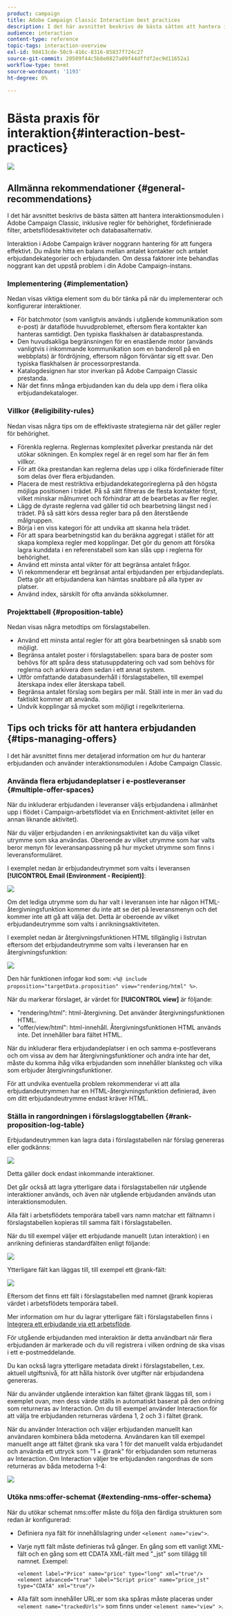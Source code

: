 ```yaml
---
product: campaign
title: Adobe Campaign Classic Interaction best practices
description: I det här avsnittet beskrivs de bästa sätten att hantera interaktionsmodulen i Adobe Campaign Classic.
audience: interaction
content-type: reference
topic-tags: interaction-overview
exl-id: 98413cde-50c9-416c-8316-85837f724c27
source-git-commit: 20509f44c5b8e0827a09f44dffdf2ec9d11652a1
workflow-type: tm+mt
source-wordcount: '1193'
ht-degree: 0%

---
```


# Bästa praxis för interaktion{#interaction-best-practices}

![](../../assets/v7-only.svg)

## Allmänna rekommendationer {#general-recommendations}

I det här avsnittet beskrivs de bästa sätten att hantera interaktionsmodulen i Adobe Campaign Classic, inklusive regler för behörighet, fördefinierade filter, arbetsflödesaktiviteter och databasalternativ.

Interaktion i Adobe Campaign kräver noggrann hantering för att fungera effektivt. Du måste hitta en balans mellan antalet kontakter och antalet erbjudandekategorier och erbjudanden. Om dessa faktorer inte behandlas noggrant kan det uppstå problem i din Adobe Campaign-instans.

### Implementering {#implementation}

Nedan visas viktiga element som du bör tänka på när du implementerar och konfigurerar interaktioner.

* För batchmotor (som vanligtvis används i utgående kommunikation som e-post) är dataflöde huvudproblemet, eftersom flera kontakter kan hanteras samtidigt. Den typiska flaskhalsen är databasprestanda.
* Den huvudsakliga begränsningen för en enastående motor (används vanligtvis i inkommande kommunikation som en banderoll på en webbplats) är fördröjning, eftersom någon förväntar sig ett svar. Den typiska flaskhalsen är processorprestanda.
* Katalogdesignen har stor inverkan på Adobe Campaign Classic prestanda.
* När det finns många erbjudanden kan du dela upp dem i flera olika erbjudandekataloger.

### Villkor {#eligibility-rules}

Nedan visas några tips om de effektivaste strategierna när det gäller regler för behörighet.

* Förenkla reglerna. Reglernas komplexitet påverkar prestanda när det utökar sökningen. En komplex regel är en regel som har fler än fem villkor.
* För att öka prestandan kan reglerna delas upp i olika fördefinierade filter som delas över flera erbjudanden.
* Placera de mest restriktiva erbjudandekategorireglerna på den högsta möjliga positionen i trädet. På så sätt filtreras de flesta kontakter först, vilket minskar målnumret och förhindrar att de bearbetas av fler regler.
* Lägg de dyraste reglerna vad gäller tid och bearbetning längst ned i trädet. På så sätt körs dessa regler bara på den återstående målgruppen.
* Börja i en viss kategori för att undvika att skanna hela trädet.
* För att spara bearbetningstid kan du beräkna aggregat i stället för att skapa komplexa regler med kopplingar. Det gör du genom att försöka lagra kunddata i en referenstabell som kan slås upp i reglerna för behörighet.
* Använd ett minsta antal vikter för att begränsa antalet frågor.
* Vi rekommenderar ett begränsat antal erbjudanden per erbjudandeplats. Detta gör att erbjudandena kan hämtas snabbare på alla typer av platser.
* Använd index, särskilt för ofta använda sökkolumner.

### Projekttabell {#proposition-table}

Nedan visas några metodtips om förslagstabellen.

* Använd ett minsta antal regler för att göra bearbetningen så snabb som möjligt.
* Begränsa antalet poster i förslagstabellen: spara bara de poster som behövs för att spåra dess statusuppdatering och vad som behövs för reglerna och arkivera dem sedan i ett annat system.
* Utför omfattande databasunderhåll i förslagstabellen, till exempel återskapa index eller återskapa tabell.
* Begränsa antalet förslag som begärs per mål. Ställ inte in mer än vad du faktiskt kommer att använda.
* Undvik kopplingar så mycket som möjligt i regelkriterierna.

## Tips och tricks för att hantera erbjudanden {#tips-managing-offers}

I det här avsnittet finns mer detaljerad information om hur du hanterar erbjudanden och använder interaktionsmodulen i Adobe Campaign Classic.

### Använda flera erbjudandeplatser i e-postleveranser {#multiple-offer-spaces}

När du inkluderar erbjudanden i leveranser väljs erbjudandena i allmänhet upp i flödet i Campaign-arbetsflödet via en Enrichment-aktivitet (eller en annan liknande aktivitet).

När du väljer erbjudanden i en anrikningsaktivitet kan du välja vilket utrymme som ska användas. Oberoende av vilket utrymme som har valts beror menyn för leveransanpassning på hur mycket utrymme som finns i leveransformuläret.

I exemplet nedan är erbjudandeutrymmet som valts i leveransen **[!UICONTROL Email (Environment - Recipient)]**:

![](assets/Interaction-best-practices-offer-space-selected.png)

Om det lediga utrymme som du har valt i leveransen inte har någon HTML-återgivningsfunktion kommer du inte att se det på leveransmenyn och det kommer inte att gå att välja det. Detta är oberoende av vilket erbjudandeutrymme som valts i anrikningsaktiviteten.

I exemplet nedan är återgivningsfunktionen HTML tillgänglig i listrutan eftersom det erbjudandeutrymme som valts i leveransen har en återgivningsfunktion:

![](assets/Interaction-best-practices-HTML-rendering.png)

Den här funktionen infogar kod som: `<%@ include proposition="targetData.proposition" view="rendering/html" %>`.

När du markerar förslaget, är värdet för **[!UICONTROL view]** är följande:
* &quot;rendering/html&quot;: html-återgivning. Det använder återgivningsfunktionen HTML.
* &quot;offer/view/html&quot;: html-innehåll. Återgivningsfunktionen HTML används inte. Det innehåller bara fältet HTML.

När du inkluderar flera erbjudandeplatser i en och samma e-postleverans och om vissa av dem har återgivningsfunktioner och andra inte har det, måste du komma ihåg vilka erbjudanden som innehåller blanksteg och vilka som erbjuder återgivningsfunktioner.

För att undvika eventuella problem rekommenderar vi att alla erbjudandeutrymmen har en HTML-återgivningsfunktion definierad, även om ditt erbjudandeutrymme endast kräver HTML.

### Ställa in rangordningen i förslagsloggtabellen {#rank-proposition-log-table}

Erbjudandeutrymmen kan lagra data i förslagstabellen när förslag genereras eller godkänns:

![](assets/Interaction-best-practices-offer-space-storage.png)

Detta gäller dock endast inkommande interaktioner.

Det går också att lagra ytterligare data i förslagstabellen när utgående interaktioner används, och även när utgående erbjudanden används utan interaktionsmodulen.

Alla fält i arbetsflödets temporära tabell vars namn matchar ett fältnamn i förslagstabellen kopieras till samma fält i förslagstabellen.

När du till exempel väljer ett erbjudande manuellt (utan interaktion) i en anrikning definieras standardfälten enligt följande:

![](assets/Interaction-best-practices-manual-offer-std-fields.png)

Ytterligare fält kan läggas till, till exempel ett @rank-fält:

![](assets/Interaction-best-practices-manual-offer-add-fields.png)

Eftersom det finns ett fält i förslagstabellen med namnet @rank kopieras värdet i arbetsflödets temporära tabell.

Mer information om hur du lagrar ytterligare fält i förslagstabellen finns i [Integrera ett erbjudande via ett arbetsflöde](../../interaction/using/integrating-an-offer-via-a-workflow.md#storing-offer-rankings-and-weights).

För utgående erbjudanden med interaktion är detta användbart när flera erbjudanden är markerade och du vill registrera i vilken ordning de ska visas i ett e-postmeddelande.

Du kan också lagra ytterligare metadata direkt i förslagstabellen, t.ex. aktuell utgiftsnivå, för att hålla historik över utgifter när erbjudandena genereras.

När du använder utgående interaktion kan fältet @rank läggas till, som i exemplet ovan, men dess värde ställs in automatiskt baserat på den ordning som returneras av Interaction. Om du till exempel använder Interaction för att välja tre erbjudanden returneras värdena 1, 2 och 3 i fältet @rank.

När du använder Interaction och väljer erbjudanden manuellt kan användaren kombinera båda metoderna. Användaren kan till exempel manuellt ange att fältet @rank ska vara 1 för det manuellt valda erbjudandet och använda ett uttryck som &quot;1 + @rank&quot; för erbjudanden som returneras av Interaction. Om Interaction väljer tre erbjudanden rangordnas de som returneras av båda metoderna 1-4:

![](assets/Interaction-best-practices-manual-offer-combined.png)

### Utöka nms:offer-schemat {#extending-nms-offer-schema}

När du utökar schemat nms:offer måste du följa den färdiga strukturen som redan är konfigurerad:
* Definiera nya fält för innehållslagring under `<element name="view">`.
* Varje nytt fält måste definieras två gånger. En gång som ett vanligt XML-fält och en gång som ett CDATA XML-fält med &quot;_jst&quot; som tillägg till namnet. Exempel:

   ```
   <element label="Price" name="price" type="long" xml="true"/>
   <element advanced="true" label="Script price" name="price_jst" type="CDATA" xml="true"/>
   ```

* Alla fält som innehåller URL:er som ska spåras måste placeras under `<element name="trackedUrls">` som finns under `<element name="view" >`.
